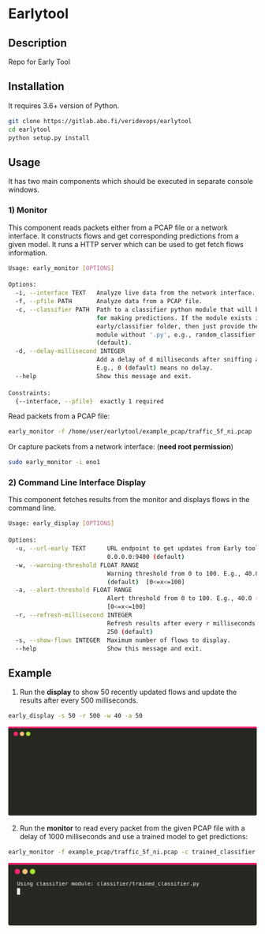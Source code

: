 # Earlytool

## Description
Repo for Early Tool

## Installation
It requires 3.6+ version of Python.

```sh
git clone https://gitlab.abo.fi/veridevops/earlytool
cd earlytool
python setup.py install
```

## Usage
It has two main components which should be executed in separate console windows.

### 1) Monitor
This component reads packets either from a PCAP file or a network interface. It constructs flows and get corresponding predictions from a given model. It runs a HTTP server which can be used to get fetch flows information.

```sh
Usage: early_monitor [OPTIONS]

Options:
  -i, --interface TEXT   Analyze live data from the network interface.
  -f, --pfile PATH       Analyze data from a PCAP file.
  -c, --classifier PATH  Path to a classifier python module that will be used
                         for making predictions. If the module exists in the
                         early/classifier folder, then just provide the name of
                         module without '.py', e.g., random_classifier
                         (default).
  -d, --delay-millisecond INTEGER
                         Add a delay of d milliseconds after sniffing a packet.
                         E.g., 0 (default) means no delay.
  --help                 Show this message and exit.

Constraints:
  {--interface, --pfile}  exactly 1 required
```

Read packets from a PCAP file:
```sh
early_monitor -f /home/user/earlytool/example_pcap/traffic_5f_ni.pcap
```

Or capture packets from a network interface: (**need root permission**)
```sh
sudo early_monitor -i eno1
```

### 2) Command Line Interface Display
This component fetches results from the monitor and displays flows in the command line.

```sh
Usage: early_display [OPTIONS]

Options:
  -u, --url-early TEXT      URL endpoint to get updates from Early tool. E.g.,
                            0.0.0.0:9400 (default)
  -w, --warning-threshold FLOAT RANGE
                            Warning threshold from 0 to 100. E.g., 40.0
                            (default)  [0<=x<=100]
  -a, --alert-threshold FLOAT RANGE
                            Alert threshold from 0 to 100. E.g., 40.0 (default)
                            [0<=x<=100]
  -r, --refresh-millisecond INTEGER
                            Refresh results after every r milliseconds. E.g.,
                            250 (default)
  -s, --show-flows INTEGER  Maximum number of flows to display.
  --help                    Show this message and exit.
```

## Example

1) Run the **display** to show 50 recently updated flows and update the results after every 500 milliseconds.

```sh
early_display -s 50 -r 500 -w 40 -a 50 
```

![monitor's output in the terminal](./doc_images/term_display.svg)


2) Run the **monitor** to read every packet from the given PCAP file with a delay of 1000 milliseconds and use a trained model to get predictions:
```sh
early_monitor -f example_pcap/traffic_5f_ni.pcap -c trained_classifier -d 1000
```

![monitor's output in the terminal](./doc_images/term_monitor.svg)
